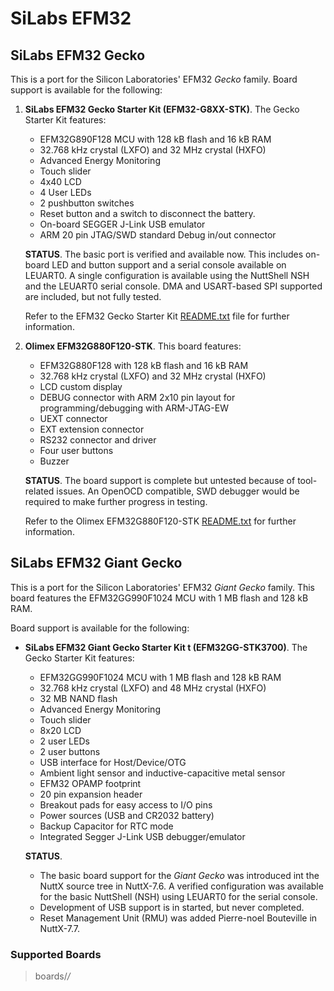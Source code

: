 # SiLabs EFM32

## SiLabs EFM32 Gecko

This is a port for the Silicon Laboratories' EFM32 *Gecko* family. Board
support is available for the following:

1.  **SiLabs EFM32 Gecko Starter Kit (EFM32-G8XX-STK)**. The Gecko
    Starter Kit features:
    
      - EFM32G890F128 MCU with 128 kB flash and 16 kB RAM
      - 32.768 kHz crystal (LXFO) and 32 MHz crystal (HXFO)
      - Advanced Energy Monitoring
      - Touch slider
      - 4x40 LCD
      - 4 User LEDs
      - 2 pushbutton switches
      - Reset button and a switch to disconnect the battery.
      - On-board SEGGER J-Link USB emulator
      - ARM 20 pin JTAG/SWD standard Debug in/out connector
    
    **STATUS**. The basic port is verified and available now. This
    includes on-board LED and button support and a serial console
    available on LEUART0. A single configuration is available using the
    NuttShell NSH and the LEUART0 serial console. DMA and USART-based
    SPI supported are included, but not fully tested.
    
    Refer to the EFM32 Gecko Starter Kit
    [README.txt](https://github.com/apache/nuttx/blob/master/Documentation/platforms/arm/efm32/boards/efm32-g8xx-stk/README.txt)
    file for further information.

2.  **Olimex EFM32G880F120-STK**. This board features:
    
      - EFM32G880F128 with 128 kB flash and 16 kB RAM
      - 32.768 kHz crystal (LXFO) and 32 MHz crystal (HXFO)
      - LCD custom display
      - DEBUG connector with ARM 2x10 pin layout for
        programming/debugging with ARM-JTAG-EW
      - UEXT connector
      - EXT extension connector
      - RS232 connector and driver
      - Four user buttons
      - Buzzer
    
    **STATUS**. The board support is complete but untested because of
    tool-related issues. An OpenOCD compatible, SWD debugger would be
    required to make further progress in testing.
    
    Refer to the Olimex EFM32G880F120-STK
    [README.txt](https://github.com/apache/nuttx/blob/master/Documentation/platforms/arm/efm32/boards/olimex-efm32g880f128-stk/README.txt)
    for further information.

## SiLabs EFM32 Giant Gecko

This is a port for the Silicon Laboratories' EFM32 *Giant Gecko* family.
This board features the EFM32GG990F1024 MCU with 1 MB flash and 128 kB
RAM.

Board support is available for the following:

  - **SiLabs EFM32 Giant Gecko Starter Kit t (EFM32GG-STK3700)**. The
    Gecko Starter Kit features:
    
      - EFM32GG990F1024 MCU with 1 MB flash and 128 kB RAM
      - 32.768 kHz crystal (LXFO) and 48 MHz crystal (HXFO)
      - 32 MB NAND flash
      - Advanced Energy Monitoring
      - Touch slider
      - 8x20 LCD
      - 2 user LEDs
      - 2 user buttons
      - USB interface for Host/Device/OTG
      - Ambient light sensor and inductive-capacitive metal sensor
      - EFM32 OPAMP footprint
      - 20 pin expansion header
      - Breakout pads for easy access to I/O pins
      - Power sources (USB and CR2032 battery)
      - Backup Capacitor for RTC mode
      - Integrated Segger J-Link USB debugger/emulator
    
    **STATUS**.
    
      - The basic board support for the *Giant Gecko* was introduced int
        the NuttX source tree in NuttX-7.6. A verified configuration was
        available for the basic NuttShell (NSH) using LEUART0 for the
        serial console.
      - Development of USB support is in started, but never completed.
      - Reset Management Unit (RMU) was added Pierre-noel Bouteville in
        NuttX-7.7.

### Supported Boards

> boards/*/*
